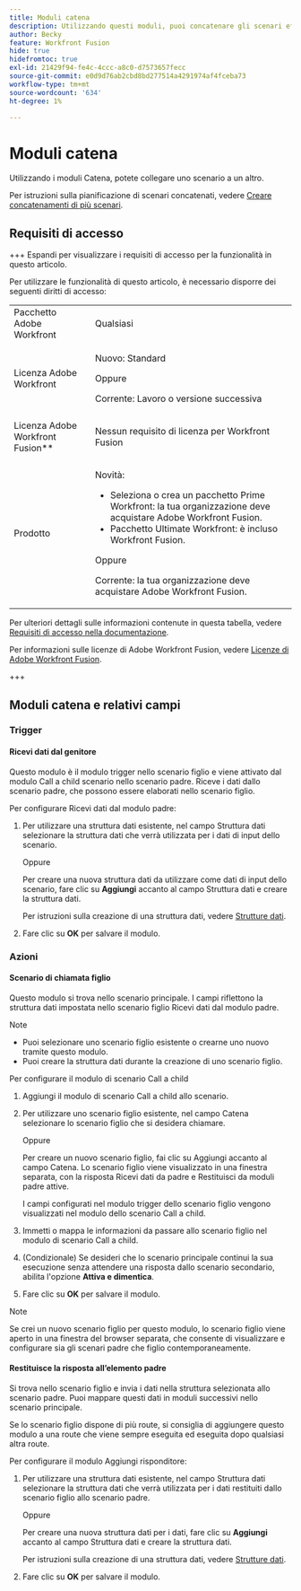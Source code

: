 ```yaml
---
title: Moduli catena
description: Utilizzando questi moduli, puoi concatenare gli scenari effettuando una chiamata all’altra.
author: Becky
feature: Workfront Fusion
hide: true
hidefromtoc: true
exl-id: 21429f94-fe4c-4ccc-a8c0-d7573657fecc
source-git-commit: e0d9d76ab2cbd8bd277514a4291974af4fceba73
workflow-type: tm+mt
source-wordcount: '634'
ht-degree: 1%

---
```


# Moduli catena

Utilizzando i moduli Catena, potete collegare uno scenario a un altro.

<!--This article will be about the specific module configuration-->

Per istruzioni sulla pianificazione di scenari concatenati, vedere [Creare concatenamenti di più scenari](/help/workfront-fusion/create-scenarios/plan-a-scenario/chain-scenarios.md).


## Requisiti di accesso

+++ Espandi per visualizzare i requisiti di accesso per la funzionalità in questo articolo.

Per utilizzare le funzionalità di questo articolo, è necessario disporre dei seguenti diritti di accesso:

<table style="table-layout:auto">
 <col> 
 <col> 
 <tbody> 
  <tr> 
   <td role="rowheader">Pacchetto Adobe Workfront</td> 
   <td> <p>Qualsiasi</p> </td> 
  </tr> 
  <tr data-mc-conditions=""> 
   <td role="rowheader">Licenza Adobe Workfront</td> 
   <td> <p>Nuovo: Standard</p><p>Oppure</p><p>Corrente: Lavoro o versione successiva</p> </td> 
  </tr> 
  <tr> 
   <td role="rowheader">Licenza Adobe Workfront Fusion**</td> 
   <td>
   <p>Nessun requisito di licenza per Workfront Fusion</p>
   </td> 
  </tr> 
  <tr> 
   <td role="rowheader">Prodotto</td> 
   <td>
   <p>Novità:</p> <ul><li>Seleziona o crea un pacchetto Prime Workfront: la tua organizzazione deve acquistare Adobe Workfront Fusion.</li><li>Pacchetto Ultimate Workfront: è incluso Workfront Fusion.</li></ul>
   <p>Oppure</p>
   <p>Corrente: la tua organizzazione deve acquistare Adobe Workfront Fusion.</p>
   </td> 
  </tr>
 </tbody> 
</table>

Per ulteriori dettagli sulle informazioni contenute in questa tabella, vedere [Requisiti di accesso nella documentazione](/help/workfront-fusion/references/licenses-and-roles/access-level-requirements-in-documentation.md).

Per informazioni sulle licenze di Adobe Workfront Fusion, vedere [Licenze di Adobe Workfront Fusion](/help/workfront-fusion/set-up-and-manage-workfront-fusion/licensing-operations-overview/license-automation-vs-integration.md).

+++

## Moduli catena e relativi campi

### Trigger

#### Ricevi dati dal genitore

Questo modulo è il modulo trigger nello scenario figlio e viene attivato dal modulo Call a child scenario nello scenario padre. Riceve i dati dallo scenario padre, che possono essere elaborati nello scenario figlio.

Per configurare Ricevi dati dal modulo padre:

1. Per utilizzare una struttura dati esistente, nel campo Struttura dati selezionare la struttura dati che verrà utilizzata per i dati di input dello scenario.

   Oppure

   Per creare una nuova struttura dati da utilizzare come dati di input dello scenario, fare clic su **Aggiungi** accanto al campo Struttura dati e creare la struttura dati.

   Per istruzioni sulla creazione di una struttura dati, vedere [Strutture dati](/help/workfront-fusion/references/mapping-panel/data-types/data-structures.md).

1. Fare clic su **OK** per salvare il modulo.

### Azioni

#### Scenario di chiamata figlio

Questo modulo si trova nello scenario principale. I campi riflettono la struttura dati impostata nello scenario figlio Ricevi dati dal modulo padre.

>[!NOTE]
>
>* Puoi selezionare uno scenario figlio esistente o crearne uno nuovo tramite questo modulo.
>* Puoi creare la struttura dati durante la creazione di uno scenario figlio.

Per configurare il modulo di scenario Call a child

1. Aggiungi il modulo di scenario Call a child allo scenario.
1. Per utilizzare uno scenario figlio esistente, nel campo Catena selezionare lo scenario figlio che si desidera chiamare.

   Oppure

   Per creare un nuovo scenario figlio, fai clic su Aggiungi accanto al campo Catena. Lo scenario figlio viene visualizzato in una finestra separata, con la risposta Ricevi dati da padre e Restituisci da moduli padre attive.

   I campi configurati nel modulo trigger dello scenario figlio vengono visualizzati nel modulo dello scenario Call a child.

1. Immetti o mappa le informazioni da passare allo scenario figlio nel modulo di scenario Call a child.
1. (Condizionale) Se desideri che lo scenario principale continui la sua esecuzione senza attendere una risposta dallo scenario secondario, abilita l&#39;opzione **Attiva e dimentica**.
1. Fare clic su **OK** per salvare il modulo.

>[!NOTE]
>
>Se crei un nuovo scenario figlio per questo modulo, lo scenario figlio viene aperto in una finestra del browser separata, che consente di visualizzare e configurare sia gli scenari padre che figlio contemporaneamente.

#### Restituisce la risposta all’elemento padre

Si trova nello scenario figlio e invia i dati nella struttura selezionata allo scenario padre. Puoi mappare questi dati in moduli successivi nello scenario principale.

Se lo scenario figlio dispone di più route, si consiglia di aggiungere questo modulo a una route che viene sempre eseguita ed eseguita dopo qualsiasi altra route.

Per configurare il modulo Aggiungi risponditore:

1. Per utilizzare una struttura dati esistente, nel campo Struttura dati selezionare la struttura dati che verrà utilizzata per i dati restituiti dallo scenario figlio allo scenario padre.

   Oppure

   Per creare una nuova struttura dati per i dati, fare clic su **Aggiungi** accanto al campo Struttura dati e creare la struttura dati.

   Per istruzioni sulla creazione di una struttura dati, vedere [Strutture dati](/help/workfront-fusion/references/mapping-panel/data-types/data-structures.md).

1. Fare clic su **OK** per salvare il modulo.
